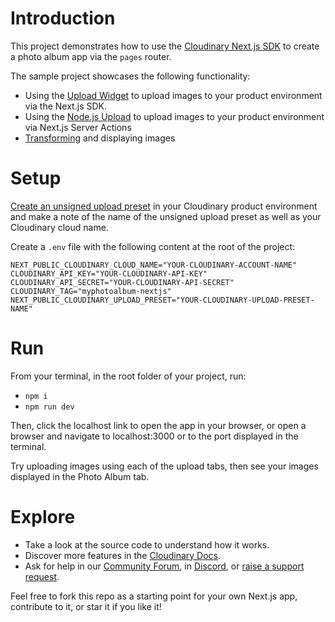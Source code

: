 # Introduction

This project demonstrates how to use the [Cloudinary Next.js SDK](https://next.cloudinary.dev) to create a photo album app via the `pages` router.

The sample project showcases the following functionality:

- Using the [Upload Widget](https://cloudinary.com/documentation/upload_widget) to upload images to your product environment via the Next.js SDK.
- Using the [Node.js Upload](https://cloudinary.com/documentation/node_image_and_video_upload) to upload images to your product environment via Next.js Server Actions
- [Transforming](https://cloudinary.com/documentation/image_transformations) and displaying images

# Setup

[Create an unsigned upload preset](https://cloudinary.com/documentation/upload_presets#creating_and_managing_upload_presets) in your Cloudinary product environment and make a note of the name of the unsigned upload preset as well as your Cloudinary cloud name.

Create a `.env` file with the following content at the root of the project:

```
NEXT_PUBLIC_CLOUDINARY_CLOUD_NAME="YOUR-CLOUDINARY-ACCOUNT-NAME"
CLOUDINARY_API_KEY="YOUR-CLOUDINARY-API-KEY"
CLOUDINARY_API_SECRET="YOUR-CLOUDINARY-API-SECRET"
CLOUDINARY_TAG="myphotoalbum-nextjs"
NEXT_PUBLIC_CLOUDINARY_UPLOAD_PRESET="YOUR-CLOUDINARY-UPLOAD-PRESET-NAME"
```

# Run

From your terminal, in the root folder of your project, run:

- `npm i`
- `npm run dev`

Then, click the localhost link to open the app in your browser, or open a browser and navigate to localhost:3000 or to the port displayed in the terminal.

Try uploading images using each of the upload tabs, then see your images displayed in the Photo Album tab.

# Explore

- Take a look at the source code to understand how it works.
- Discover more features in the [Cloudinary Docs](https://cloudinary.com/documentation).
- Ask for help in our [Community Forum](https://community.cloudinary.com/), in [Discord](https://discord.gg/Cloudinary), or [raise a support request](https://support.cloudinary.com/hc/en-us/requests/new).

Feel free to fork this repo as a starting point for your own Next.js app, contribute to it, or star it if you like it!
